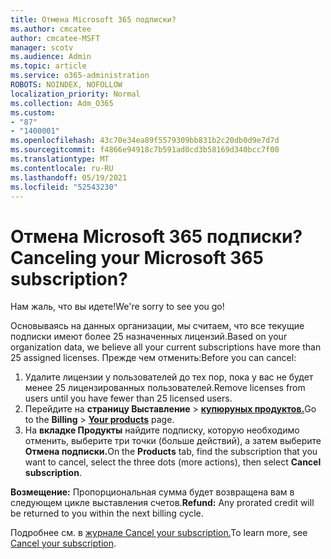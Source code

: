 ```yaml
---
title: Отмена Microsoft 365 подписки?
ms.author: cmcatee
author: cmcatee-MSFT
manager: scotv
ms.audience: Admin
ms.topic: article
ms.service: o365-administration
ROBOTS: NOINDEX, NOFOLLOW
localization_priority: Normal
ms.collection: Adm_O365
ms.custom:
- "87"
- "1400001"
ms.openlocfilehash: 43c70e34ea89f5579309bb831b2c20db0d9e7d7d
ms.sourcegitcommit: f4866e94918c7b591ad0cd3b58169d340bcc7f00
ms.translationtype: MT
ms.contentlocale: ru-RU
ms.lasthandoff: 05/19/2021
ms.locfileid: "52543230"
---
```

# <a name="canceling-your-microsoft-365-subscription"></a><span data-ttu-id="2ebd1-102">Отмена Microsoft 365 подписки?</span><span class="sxs-lookup"><span data-stu-id="2ebd1-102">Canceling your Microsoft 365 subscription?</span></span>

<span data-ttu-id="2ebd1-103">Нам жаль, что вы идете!</span><span class="sxs-lookup"><span data-stu-id="2ebd1-103">We're sorry to see you go!</span></span>
  
<span data-ttu-id="2ebd1-104">Основываясь на данных организации, мы считаем, что все текущие подписки имеют более 25 назначенных лицензий.</span><span class="sxs-lookup"><span data-stu-id="2ebd1-104">Based on your organization data, we believe all your current subscriptions have more than 25 assigned licenses.</span></span> <span data-ttu-id="2ebd1-105">Прежде чем отменить:</span><span class="sxs-lookup"><span data-stu-id="2ebd1-105">Before you can cancel:</span></span>

1. <span data-ttu-id="2ebd1-106">Удалите лицензии у пользователей до тех пор, пока у вас не будет менее 25 лицензированных пользователей.</span><span class="sxs-lookup"><span data-stu-id="2ebd1-106">Remove licenses from users until you have fewer than 25 licensed users.</span></span>
2. <span data-ttu-id="2ebd1-107">Перейдите на **страницу Выставление** \> **[купюруных продуктов.](https://go.microsoft.com/fwlink/p/?linkid=842054)**</span><span class="sxs-lookup"><span data-stu-id="2ebd1-107">Go to the **Billing** \> **[Your products](https://go.microsoft.com/fwlink/p/?linkid=842054)** page.</span></span>
3. <span data-ttu-id="2ebd1-108">На **вкладке Продукты** найдите подписку, которую необходимо отменить, выберите три точки (больше действий), а затем выберите **Отмена подписки.**</span><span class="sxs-lookup"><span data-stu-id="2ebd1-108">On the **Products** tab, find the subscription that you want to cancel, select the three dots (more actions), then select **Cancel subscription**.</span></span>

<span data-ttu-id="2ebd1-109">**Возмещение:** Пропорциональная сумма будет возвращена вам в следующем цикле выставления счетов.</span><span class="sxs-lookup"><span data-stu-id="2ebd1-109">**Refund:** Any prorated credit will be returned to you within the next billing cycle.</span></span>

<span data-ttu-id="2ebd1-110">Подробнее см. в [журнале Cancel your subscription.](/microsoft-365/commerce/subscriptions/cancel-your-subscription)</span><span class="sxs-lookup"><span data-stu-id="2ebd1-110">To learn more, see [Cancel your subscription](/microsoft-365/commerce/subscriptions/cancel-your-subscription).</span></span>